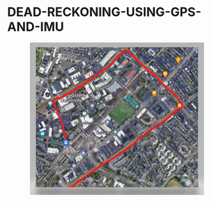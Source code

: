 # DEAD-RECKONING-USING-GPS-AND-IMU
<p align = "center">
<img src = "Dead_reckoning/dead%20reckoning.PNG" width="400">
</p>
